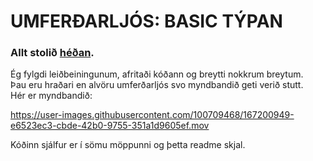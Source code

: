 # UMFERÐARLJÓS: BASIC TÝPAN
### Allt stolið [héðan](https://create.arduino.cc/projecthub/techno_z/arduino-traffic-light-simulator-2ec9f7).

Ég fylgdi leiðbeiningunum, afritaði kóðann og breytti nokkrum breytum. </br>
Þau eru hraðari en alvöru umferðarljós svo myndbandið geti verið stutt. </br>
Hér er myndbandið:

https://user-images.githubusercontent.com/100709468/167200949-e6523ec3-cbde-42b0-9755-351a1d9605ef.mov

Kóðinn sjálfur er í sömu möppunni og þetta readme skjal.
